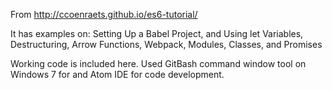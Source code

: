 From http://ccoenraets.github.io/es6-tutorial/

It has examples on: Setting Up a Babel Project, and Using let Variables, Destructuring, Arrow Functions, Webpack, Modules, Classes, and Promises

Working code is included here. Used GitBash command window tool on Windows 7 for and Atom IDE for code development.
